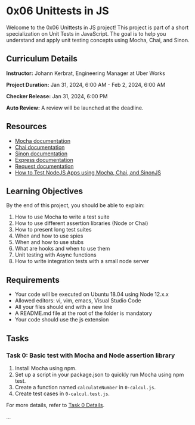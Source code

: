 # 0x06 Unittests in JS

Welcome to the 0x06 Unittests in JS project! This project is part of a short specialization on Unit Tests in JavaScript. The goal is to help you understand and apply unit testing concepts using Mocha, Chai, and Sinon.

## Curriculum Details

**Instructor:** Johann Kerbrat, Engineering Manager at Uber Works

**Project Duration:** Jan 31, 2024, 6:00 AM - Feb 2, 2024, 6:00 AM

**Checker Release:** Jan 31, 2024, 6:00 PM

**Auto Review:** A review will be launched at the deadline.

## Resources

- [Mocha documentation](link-to-mocha-docs)
- [Chai documentation](link-to-chai-docs)
- [Sinon documentation](link-to-sinon-docs)
- [Express documentation](link-to-express-docs)
- [Request documentation](link-to-request-docs)
- [How to Test NodeJS Apps using Mocha, Chai, and SinonJS](link-to-testing-article)

## Learning Objectives

By the end of this project, you should be able to explain:

1. How to use Mocha to write a test suite
2. How to use different assertion libraries (Node or Chai)
3. How to present long test suites
4. When and how to use spies
5. When and how to use stubs
6. What are hooks and when to use them
7. Unit testing with Async functions
8. How to write integration tests with a small node server

## Requirements

- Your code will be executed on Ubuntu 18.04 using Node 12.x.x
- Allowed editors: vi, vim, emacs, Visual Studio Code
- All your files should end with a new line
- A README.md file at the root of the folder is mandatory
- Your code should use the js extension

## Tasks

### Task 0: Basic test with Mocha and Node assertion library

1. Install Mocha using npm.
2. Set up a script in your package.json to quickly run Mocha using npm test.
3. Create a function named `calculateNumber` in `0-calcul.js`.
4. Create test cases in `0-calcul.test.js`.

For more details, refer to [Task 0 Details](link-to-task-0-details).

...
